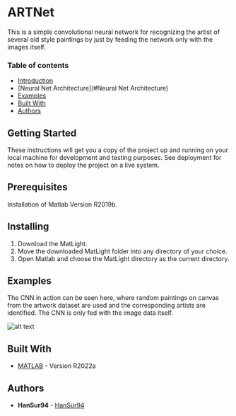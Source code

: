 # ARTNet
This is a simple convolutional neural network for recognizing the artist of several old style paintings by just by feeding the network only with the images itself.



### Table of contents
* [Introduction](#Introduction)
* [Neural Net Architecture](#Neural Net Architecture)
* [Examples](#Examples)
* [Built With](#built-with)
* [Authors](#authors)

## Getting Started 

These instructions will get you a copy of the project up and running on your local machine for development and testing purposes. See deployment for notes on how to deploy the project on a live system.

## Prerequisites

Installation of Matlab Version R2019b.

## Installing

1. Download the MatLight.
2. Move the downloaded MatLight folder into any directory of your choice.
3. Open Matlab and choose the MatLight directory as the current directory.

## Examples

The CNN in action can be seen here, where random paintings on canvas from the artwork dataset are used and the corresponding artists are identified. The CNN is only fed with the image data itself.

![alt text]([http://url/to/img.png](https://github.com/HanSur94/ARTNet/blob/main/mov_1.mov))

## Built With

* [MATLAB](https://www.mathworks.com/products/matlab.html) - Version R2022a

## Authors

* **HanSur94** - [HanSur94](https://github.com/HanSur94)


